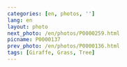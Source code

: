 ```yaml
---
categories: [en, photos, '']
lang: en
layout: photo
next_photo: /en/photos/P0000259.html
picname: P0000137
prev_photo: /en/photos/P0000136.html
tags: [Giraffe, Grass, Tree]
---
```

